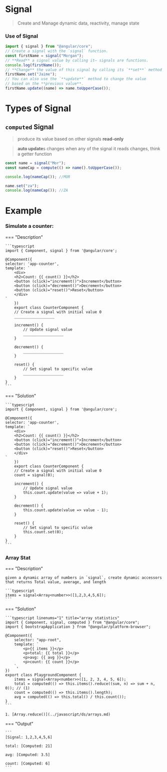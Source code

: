 # Signal

> Create and Manage dynamic data, reactivity, manage state

### Use of Signal

```typescript
import { signal } from "@angular/core";
// Create a signal with the `signal` function.
const firstName = signal("Morgan");
// **Read** a signal value by calling it— signals are functions.
console.log(firstName());
// **Change** the value of this signal by calling its `**set**` method with a new value.
firstName.set("Jaime");
// You can also use the `**update**` method to change the value
// based on the **previous value**.
firstName.update((name) => name.toUpperCase());
```

# Types of Signal

## `computed` Signal

> produce its value based on other signals **read-only**

> **auto update**s changes when any of the signal it reads changes, think a getter function

```typescript
const name = signal("Mor");
const nameCap = compute(() => name().toUpperCase());

console.log(nameCap()); //MOR

name.set("za");
console.log(nameCap()); //ZA
```

# Example

### Simulate a counter:

=== "Description"

    ```typescript
    import { Component, signal } from '@angular/core';

    @Component({
    selector: 'app-counter',
    template: `
        <div>
        <h2>Count: {{ count() }}</h2>
        <button (click)="increment()">Increment</button>
        <button (click)="decrement()">Decrement</button>
        <button (click)="reset()">Reset</button>
        </div>
    `
        })
        export class CounterComponent {
        // Create a signal with initial value 0
        __________________

        increment() {
            // Update signal value
            __________________
        }

        decrement() {
            __________________
        }

        reset() {
            // Set signal to specific value
            __________________
        }
    }
    ```

=== "Solution"

    ```typescript
    import { Component, signal } from '@angular/core';

    @Component({
    selector: 'app-counter',
    template: `
        <div>
        <h2>Count: {{ count() }}</h2>
        <button (click)="increment()">Increment</button>
        <button (click)="decrement()">Decrement</button>
        <button (click)="reset()">Reset</button>
        </div>
    `
        })
        export class CounterComponent {
        // Create a signal with initial value 0
        count = signal(0);

        increment() {
            // Update signal value
            this.count.update(value => value + 1);
        }

        decrement() {
            this.count.update(value => value - 1);
        }

        reset() {
            // Set signal to specific value
            this.count.set(0);
        }
    }
    ```

### Array Stat

=== "Description"

    given a dynamic array of numbers in `signal`, create dynamic accessors that returns Total value, average, and length

    ```typescript
    items = signal<Array<number>>([1,2,3,4,5,6]);
    ```

=== "Solution"

    ```typescript linenums="1" title="array statistics"
    import { Component, signal, computed } from "@angular/core";
    import { bootstrapApplication } from "@angular/platform-browser";

    @Component({
        selector: "app-root",
        template: `
            <p>{{ items }}</p>
            <p>total: {{ total }}</p>
            <p>avg: {{ avg }}</p>
            <p>count: {{ count }}</p>
        `,
    })
    export class PlaygroundComponent {
        items = signal<Array<number>>([1, 2, 3, 4, 5, 6]);
        total = computed(() => this.items().reduce((sum, n) => sum + n, 0)); // (1)
        count = computed(() => this.items().length);
        avg = computed(() => this.total() / this.count());
    }
    ```

    1. [Array.reduce()](../javascript/ds/arrays.md)

=== "Output"

    ```
    [Signal: 1,2,3,4,5,6]

    total: [Computed: 21]

    avg: [Computed: 3.5]

    count: [Computed: 6]
    ```
